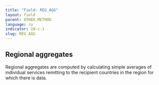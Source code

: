 ```yaml
---
title: "Field: REG_AGG"
layout: field
parent: OTHER_METHOD
language: ru
indicator: 10-c-1
slug: REG_AGG
---
```

## Regional aggregates

Regional aggregates are computed by calculating simple averages of individual services remitting to the recipient countries in the region for which there is data.